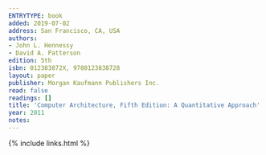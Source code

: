 ```yaml
---
ENTRYTYPE: book
added: 2019-07-02
address: San Francisco, CA, USA
authors:
- John L. Hennessy
- David A. Patterson
edition: 5th
isbn: 012383872X, 9780123838728
layout: paper
publisher: Morgan Kaufmann Publishers Inc.
read: false
readings: []
title: 'Computer Architecture, Fifth Edition: A Quantitative Approach'
year: 2011
notes:
---
```

{% include links.html %}
